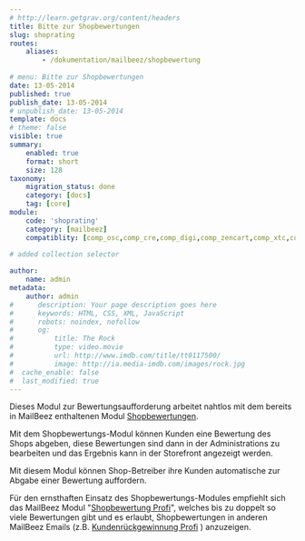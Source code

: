 ```yaml
---
# http://learn.getgrav.org/content/headers
title: Bitte zur Shopbewertungen
slug: shoprating
routes:
    aliases: 
        - /dokumentation/mailbeez/shopbewertung
    
# menu: Bitte zur Shopbewertungen
date: 13-05-2014
published: true
publish_date: 13-05-2014
# unpublish_date: 13-05-2014
template: docs
# theme: false
visible: true
summary:
    enabled: true
    format: short
    size: 128
taxonomy:
    migration_status: done
    category: [docs]
    tag: [core]
module:
    code: 'shoprating'
    category: [mailbeez]
    compatiblity: [comp_osc,comp_cre,comp_digi,comp_zencart,comp_xtc,comp_gambio]
   
# added collection selector

author:
    name: admin
metadata:
    author: admin
#      description: Your page description goes here
#      keywords: HTML, CSS, XML, JavaScript
#      robots: noindex, nofollow
#      og:
#          title: The Rock
#          type: video.movie
#          url: http://www.imdb.com/title/tt0117500/
#          image: http://ia.media-imdb.com/images/rock.jpg
#  cache_enable: false
#  last_modified: true
---
```


Dieses Modul zur Bewertungsaufforderung arbeitet nahtlos mit dem bereits in MailBeez enthaltenen Modul [Shopbewertungen](/dokumentation/configbeez/config_shopvoting/).

Mit dem Shopbewertungs-Modul können Kunden eine Bewertung des Shops abgeben, diese Bewertungen sind dann in der Administrations zu bearbeiten und das Ergebnis kann in der Storefront angezeigt werden.

Mit diesem Modul können Shop-Betreiber ihre Kunden automatische zur Abgabe einer Bewertung auffordern.

Für den ernsthaften Einsatz des Shopbewertungs-Modules empfiehlt sich das MailBeez Modul "[Shopbewertung Profi](/dokumentation/mailbeez/shoprating_advanced/ "Shopbewertung Profi")", welches bis zu doppelt so viele Bewertungen gibt und es erlaubt, Shopbewertungen in anderen MailBeez Emails (z.B. [Kundenrückgewinnung Profi](/dokumentation/mailbeez/winback_advanced/) ) anzuzeigen.